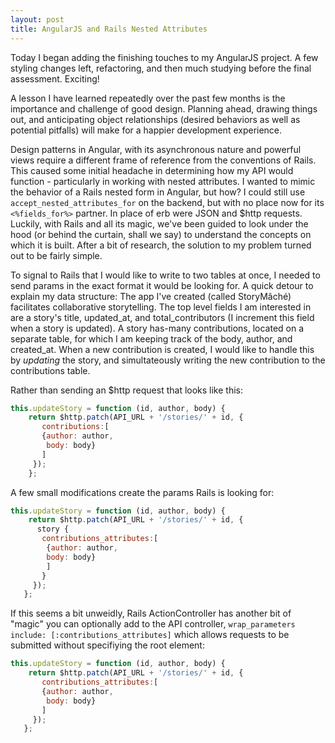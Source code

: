 ```yaml
---
layout: post
title: AngularJS and Rails Nested Attributes
---
```


Today I began adding the finishing touches to my AngularJS project.  A few styling changes left, refactoring, and then much studying before the final assessment.  Exciting!

A lesson I have learned repeatedly over the past few months is the importance and challenge of good design.  Planning ahead, drawing things out, and anticipating object relationships (desired behaviors as well as potential pitfalls) will make for a happier development experience.  

Design patterns in Angular, with its asynchronous nature and powerful views require a different frame of reference from the conventions of Rails.  This caused some initial headache in determining how my API would function - particularly in working with nested attributes.  I wanted to mimic the behavior of a Rails nested form in Angular, but how? I could still use  `accept_nested_attributes_for`  on the backend, but with no place now for its  `<%fields_for%>` partner.  In place of erb were JSON and $http requests.  Luckily, with Rails and all its magic, we've been guided to look under the hood (or behind the curtain, shall we say) to understand the concepts on which it is built.  After a bit of research, the solution to my problem turned out to be fairly simple.  

To signal to Rails that I would like to write to two tables at once, I needed to send params in the exact format it would be looking for.  A quick detour to explain my data structure:  The app I've created (called StoryMâché) facilitates collaborative storytelling.  The top level fields I am interested in are a story's title, updated_at, and total_contributors (I increment this field when a story is updated).  A story has-many contributions, located on a separate table, for which I am keeping track of the body, author, and created_at.  When a new contribution is created, I would like to handle this by *updating* the story, and simultateously writing the new contribution to the contributions table.  

Rather than sending an $http request that looks like this:

```javascript
this.updateStory = function (id, author, body) {
    return $http.patch(API_URL + '/stories/' + id, {
       contributions:[
       {author: author,
        body: body}
       ]
     });
    };
```


A few small modifications create the params Rails is looking for:

```javascript
this.updateStory = function (id, author, body) {
    return $http.patch(API_URL + '/stories/' + id, {
      story {
       contributions_attributes:[
        {author: author,
        body: body}
        ]
       }
     });
   };
```

If this seems a bit unweidly, Rails ActionController has another bit of "magic" you can optionally add to the API controller, `wrap_parameters include: [:contributions_attributes]` which allows requests to be submitted without specifiying the root element:

```javascript
this.updateStory = function (id, author, body) {
    return $http.patch(API_URL + '/stories/' + id, {
       contributions_attributes:[
       {author: author,
        body: body}
       ]
     });
   };
```  


